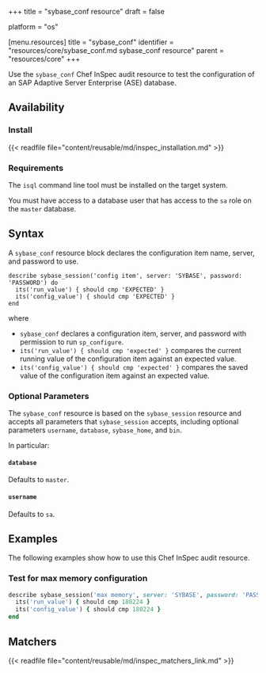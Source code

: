 +++
title = "sybase_conf resource"
draft = false

platform = "os"

[menu.resources]
    title = "sybase_conf"
    identifier = "resources/core/sybase_conf.md sybase_conf resource"
    parent = "resources/core"
+++

Use the `sybase_conf` Chef InSpec audit resource to test the configuration of an SAP Adaptive Server Enterprise (ASE) database.

## Availability

### Install

{{< readfile file="content/reusable/md/inspec_installation.md" >}}

### Requirements

The `isql` command line tool must be installed on the target system.

You must have access to a database user that has access to the `sa` role on the `master` database.

## Syntax

A `sybase_conf` resource block declares the configuration item name, server, and password to use.

    describe sybase_session('config item', server: 'SYBASE', password: 'PASSWORD') do
      its('run_value') { should cmp 'EXPECTED' }
      its('config_value') { should cmp 'EXPECTED' }
    end

where

- `sybase_conf` declares a configuration item, server, and password with permission to run `sp_configure`.
- `its('run_value') { should cmp 'expected' }` compares the current running value of the configuration item against an expected value.
- `its('config_value') { should cmp 'expected' }` compares the saved value of the configuration item against an expected value.

### Optional Parameters

The `sybase_conf` resource is based on the `sybase_session` resource and accepts all parameters that `sybase_session` accepts, including optional parameters `username`, `database`, `sybase_home`, and `bin`.

In particular:

#### `database`

Defaults to `master`.

#### `username`

Defaults to `sa`.

## Examples

The following examples show how to use this Chef InSpec audit resource.

### Test for max memory configuration

```ruby
describe sybase_session('max memory', server: 'SYBASE', password: 'PASSWORD') do
  its('run_value') { should cmp 180224 }
  its('config_value') { should cmp 180224 }
end
```

## Matchers

{{< readfile file="content/reusable/md/inspec_matchers_link.md" >}}
